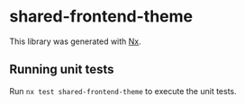 # shared-frontend-theme

This library was generated with [Nx](https://nx.dev).

## Running unit tests

Run `nx test shared-frontend-theme` to execute the unit tests.

